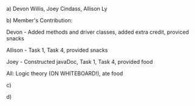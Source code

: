 a) Devon Willis, Joey Cindass, Allison Ly

b) Member's Contribution:

Devon - Added methods and driver classes, added extra credit, proviced snacks

Allison - Task 1, Task 4, provided snacks

Joey - Constructed javaDoc, Task 1, Task 4, provided food

All: Logic theory (ON WHITEBOARD!), ate food

c) 

d) 
